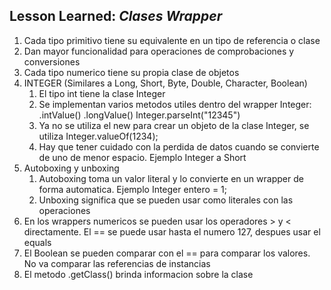 ## Lesson Learned: *Clases Wrapper*
1. Cada tipo primitivo tiene su equivalente en un tipo de referencia o clase
2. Dan mayor funcionalidad para operaciones de comprobaciones y conversiones
3. Cada tipo numerico tiene su propia clase de objetos
4. INTEGER (Similares a Long, Short, Byte, Double, Character, Boolean)
   1. El tipo int tiene la clase Integer
   2. Se implementan varios metodos utiles dentro del wrapper Integer: .intValue() .longValue() Integer.parseInt("12345")
   3. Ya no se utiliza el new para crear un objeto de la clase Integer, se utiliza Integer.valueOf(1234);
   4. Hay que tener cuidado con la perdida de datos cuando se convierte de uno de menor espacio. Ejemplo Integer a Short
5. Autoboxing y unboxing
   1. Autoboxing toma un valor literal y lo convierte en un wrapper de forma automatica. Ejemplo Integer entero = 1;
   2. Unboxing significa que se pueden usar como literales con las operaciones
6. En los wrappers numericos se pueden usar los operadores > y < directamente. El == se puede usar hasta el numero 127, despues usar el equals
7. El Boolean se pueden comparar con el == para comparar los valores. No va comparar las referencias de instancias
8. El metodo .getClass() brinda informacion sobre la clase